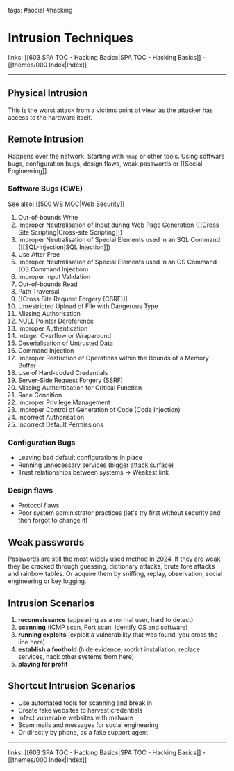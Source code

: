 tags: #social #hacking 

# Intrusion Techniques

links: [[603 SPA TOC - Hacking Basics|SPA TOC - Hacking Basics]] - [[themes/000 Index|Index]]

---

## Physical Intrusion 

This is the worst attack from a victims point of view, as the attacker has access to the hardware itself.

## Remote Intrusion

Happens over the network. Starting with `nmap` or other tools. Using software bugs, configuration bugs, design flaws, weak passwords or [[Social Engineering]].

### Software Bugs (CWE)

See also: [[500 WS MOC|Web Security]]

1. Out-of-bounds Write
2. Improper Neutralisation of Input during Web Page Generation ([[Cross Site Scripting|Cross-site Scripting]])
3. Improper Neutralisation of Special Elements used in an SQL Command ([[SQL-Injection|SQL Injection]])
4. Use After Free
5. Improper Neutralisation of Special Elements used in an OS Command (OS Command Injection)
6. Improper Input Validation
7. Out-of-bounds Read
8. Path Traversal
9. [[Cross Site Request Forgery (CSRF)]]
10. Unrestricted Upload of File with Dangerous Type
11. Missing Authorisation
12. NULL Pointer Dereference
13. Improper Authentication
14. Integer Overflow or Wraparound
15. Deserialisation of Untrusted Data
16. Command Injection
17. Improper Restriction of Operations within the Bounds of a Memory Buffer
18. Use of Hard-coded Credentials
19. Server-Side Request Forgery (SSRF)
20. Missing Authentication for Critical Function
21. Race Condition
22. Improper Privilege Management
23. Improper Control of Generation of Code (Code Injection)
24. Incorrect Authorisation
25. Incorrect Default Permissions

### Configuration Bugs

* Leaving bad default configurations in place
* Running unnecessary services (bigger attack surface)
* Trust relationships between systems $\rightarrow$ Weakest link

### Design flaws

* Protocol flaws
* Poor system administrator practices (let's try first without security and then forgot to change it)

## Weak passwords

Passwords are still the most widely used method in 2024.
If they are weak they be cracked through guessing, dictionary attacks, brute fore attacks and rainbow tables. Or acquire them by sniffing, replay, observation, social engineering or key logging.

## Intrusion Scenarios

1. **reconnaissance** (appearing as a normal user, hard to detect)
2. **scanning** (ICMP scan, Port scan, identify OS and software)
3. **running exploits** (exploit a vulnerability that was found, you cross the line here)
4. **establish a foothold** (hide evidence, rootkit installation, replace services, hack other systems from here)
5. **playing for profit**

## Shortcut Intrusion Scenarios

* Use automated tools for scanning and break in
* Create fake websites to harvest credentials
* Infect vulnerable websites with malware
* Scam mails and messages for social engineering
* Or directly by phone, as a fake support agent

---
links: [[603 SPA TOC - Hacking Basics|SPA TOC - Hacking Basics]] - [[themes/000 Index|Index]]